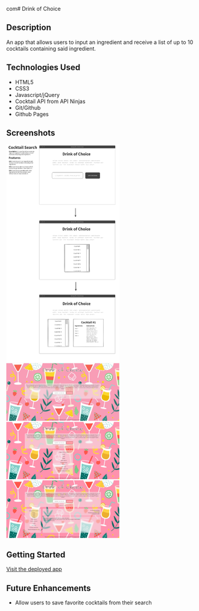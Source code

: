com# Drink of Choice

## Description

An app that allows users to input an ingredient and receive a list of up to 10 cocktails containing said ingredient.

## Technologies Used

- HTML5
- CSS3
- Javascript/jQuery
- Cocktail API from API Ninjas
- Git/Github
- Github Pages

## Screenshots

<img src="images/wireframe.png" alt="Wireframe image" width="300">

<img src="images/screenshot1.png" alt="Screenshot 1" width="300">
<img src="images/screenshot2.png" alt="Screenshot 2" width="300">
<img src="images/screenshot3.png" alt="Screenshot 3" width="300">

## Getting Started

[Visit the deployed app](https://audemusprime.github.io/cocktail-search/)

## Future Enhancements

- Allow users to save favorite cocktails from their search
